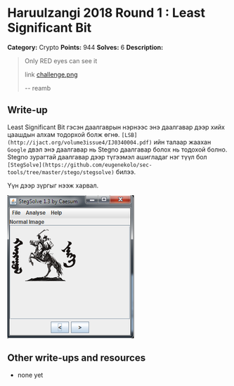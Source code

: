 # Haruulzangi 2018 Round 1 : Least Significant Bit

**Category:** Crypto
**Points:** 944
**Solves:** 6
**Description:**

>Only RED eyes can see it
>
>link [challenge.png](challenge.png)
>
>--
>reamb



## Write-up

 Least Significant Bit гэсэн даалгаврын нэрнээс энэ даалгавар дээр хийх цаашдын алхам тодорхой болж өгнө. `[LSB](http://ijact.org/volume3issue4/IJ0340004.pdf)` ийн талаар жаахан `Google` двэл энэ даалгавар нь Stegno даалгавар болох нь тодохой болно. Stegno зурагтай даалгавар дээр түгээмэл ашигладаг нэг түүл бол `[StegSolve](https://github.com/eugenekolo/sec-tools/tree/master/stego/stegsolve)` билээ. 

Үүн дээр зүргыг нээж харвал. 

![Stego](image.png)

## Other write-ups and resources

* none yet

